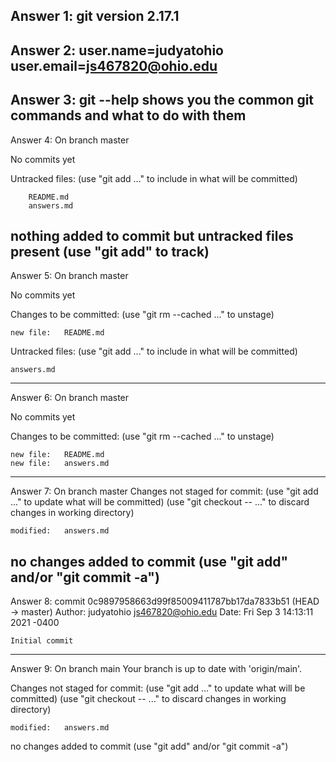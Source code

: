 Answer 1: 
git version 2.17.1
---------------------------------------------------------------------------------------------------
Answer 2:
user.name=judyatohio
user.email=js467820@ohio.edu
---------------------------------------------------------------------------------------------------
Answer 3:
git --help shows you the common git commands and what to do with them
---------------------------------------------------------------------------------------------------
Answer 4:
On branch master

No commits yet

Untracked files:
  (use "git add <file>..." to include in what will be committed)

        README.md
        answers.md

nothing added to commit but untracked files present (use "git add" to track)
---------------------------------------------------------------------------------------------------
Answer 5:
On branch master

No commits yet

Changes to be committed:
  (use "git rm --cached <file>..." to unstage)

	new file:   README.md

Untracked files:
  (use "git add <file>..." to include in what will be committed)

	answers.md
---------------------------------------------------------------------------------------------------
Answer 6:
On branch master

No commits yet

Changes to be committed:
  (use "git rm --cached <file>..." to unstage)

	new file:   README.md
	new file:   answers.md
---------------------------------------------------------------------------------------------------
Answer 7:
On branch master
Changes not staged for commit:
  (use "git add <file>..." to update what will be committed)
  (use "git checkout -- <file>..." to discard changes in working directory)

	modified:   answers.md

no changes added to commit (use "git add" and/or "git commit -a")
---------------------------------------------------------------------------------------------------
Answer 8:
commit 0c9897958663d99f85009411787bb17da7833b51 (HEAD -> master)
Author: judyatohio <js467820@ohio.edu>
Date:   Fri Sep 3 14:13:11 2021 -0400

    Initial commit
---------------------------------------------------------------------------------------------------
Answer 9:
On branch main
Your branch is up to date with 'origin/main'.

Changes not staged for commit:
  (use "git add <file>..." to update what will be committed)
  (use "git checkout -- <file>..." to discard changes in working directory)

	modified:   answers.md

no changes added to commit (use "git add" and/or "git commit -a")

